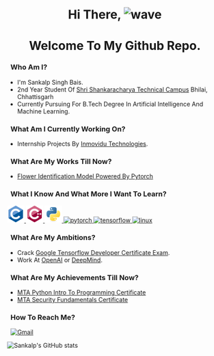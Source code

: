 <h1 align="center">Hi There, <img src="https://c.tenor.com/Wx9IEmZZXSoAAAAi/hi.gif" alt="wave" width 40 height=40/></h1> 
<h1 align="center">Welcome To My Github Repo.</h1>

### &nbsp; Who Am I?
- I'm Sankalp Singh Bais.
- 2nd Year Student Of [Shri Shankaracharya Technical Campus](https://www.sstc.ac.in/) Bhilai, Chhattisgarh
- Currently Pursuing For B.Tech Degree In Artificial Intelligence And Machine Learning.

### &nbsp; What Am I Currently Working On?
- Internship Projects By [Inmovidu Technologies](http://www.inmovidutech.com/).

### &nbsp; What Are My Works Till Now?
- [Flower Identification Model Powered By Pytorch](https://github.com/bash-sanka1p/a_i_projects/tree/main/Inmovidu_major_Project_AI_Feb_2021)

### &nbsp; What I Know And What More I Want To Learn?

<p align="left"> <a href="https://www.w3schools.in/c-tutorial/" target="_blank" rel="noreferrer"><img src="https://github.com/devicons/devicon/blob/2ae2a900d2f041da66e950e4d48052658d850630/icons/c/c-original.svg" alt="c" width="40" height="40"/> </a> <a href="https://www.w3schools.com/cpp/" target="_blank" rel="noreferrer"> <img src="https://raw.githubusercontent.com/devicons/devicon/master/icons/cplusplus/cplusplus-original.svg" alt="cplusplus" width="40" height="40"/> </a> <a href="https://www.python.org" target="_blank" rel="noreferrer"> <img src="https://raw.githubusercontent.com/devicons/devicon/master/icons/python/python-original.svg" alt="python" width="40" height="40"/> </a> <a href="https://pytorch.org/" target="_blank" rel="noreferrer"> <img src="https://www.vectorlogo.zone/logos/pytorch/pytorch-icon.svg" alt="pytorch" width="40" height="40"/> </a><a href="https://www.tensorflow.org" target="_blank" rel="noreferrer"> <img src="https://www.vectorlogo.zone/logos/tensorflow/tensorflow-icon.svg" alt="tensorflow" width="40" height="40"/> </a> <a href="https://www.linux.org/" target="_blank" rel="noreferrer"> <img src="https://www.vectorlogo.zone/logos/linux/linux-icon.svg" alt="linux" width="40" height="40"/> </a> </p>

### &nbsp; What Are My Ambitions?
- Crack [Google Tensorflow Developer Certificate Exam](https://www.tensorflow.org/certificate).
- Work At [OpenAI](https://openai.com/) or [DeepMind](https://deepmind.com/).

### &nbsp; What Are My Achievements Till Now?
- [MTA Python Intro To Programming Certificate](https://docs.microsoft.com/en-us/learn/certifications/mta-introduction-to-programming-using-python/)
- [MTA Security Fundamentals Certificate](https://docs.microsoft.com/en-us/learn/certifications/exams/98-367)

### &nbsp; How To Reach Me?
&nbsp;&nbsp;[![Gmail](https://img.shields.io/badge/Gmail-D14836?style=for-the-badge&logo=gmail&logoColor=white)](chiku.bais11022002@gmail.com)


![Sankalp's GitHub stats](https://github-readme-stats.vercel.app/api?username=bash-sanka1p&show_icons=true&theme=tokyonight)




<!--
**bash-sanka1p/bash-sanka1p** is a ✨ _special_ ✨ repository because its `README.md` (this file) appears on your GitHub profile.

Here are some ideas to get you started:

- 🔭 I’m currently working on ...
- 🌱 I’m currently learning ...
- 👯 I’m looking to collaborate on ...
- 🤔 I’m looking for help with ...
- 💬 Ask me about ...
- 📫 How to reach me: ...
- 😄 Pronouns: ...
- ⚡ Fun fact: ...
-->

